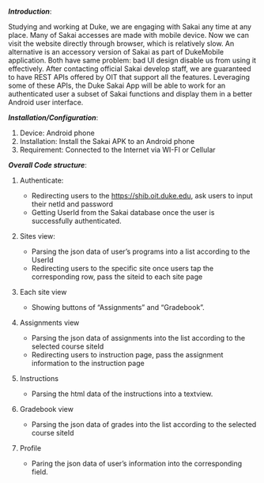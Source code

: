 _**Introduction**_:

Studying and working at Duke, we are engaging with Sakai any time at any place. Many of Sakai accesses are made with mobile device. Now we can visit the website directly
through browser, which is relatively slow. An alternative is an accessory version of Sakai as part of DukeMobile application. Both have same problem: bad UI design disable us from
using it effectively. After contacting official Sakai develop staff, we are guaranteed to have REST APIs offered by OIT that support all the features. Leveraging some of these APIs, the Duke Sakai App will be able to work for an authenticated user a subset of Sakai functions and display them in a better Android user interface.

_**Installation/Configuration**_:
1. Device: Android phone
2. Installation: Install the Sakai APK to an Android phone
3. Requirement: Connected to the Internet via WI-FI or Cellular


_**Overall Code structure**_:
1. Authenticate: 
    * Redirecting users to the https://shib.oit.duke.edu, ask users to input their netId and password
    * Getting UserId from the Sakai database once the user is successfully authenticated.

2. Sites view:
    * Parsing the json data of user’s programs into a list according to the UserId
    * Redirecting users to the specific site once users tap the corresponding row, pass the siteid to each site page
3. Each site view
    * Showing buttons of “Assignments” and “Gradebook”.
4. Assignments view
    * Parsing the json data of assignments into the list according to the selected course siteId
    * Redirecting users to instruction page, pass the assignment information to the instruction page
5. Instructions
    * Parsing the html data of the instructions into a textview.
6. Gradebook view
    * Parsing the json data of grades into the list according to the selected course siteId
7. Profile
    * Paring the json data of user’s information into the corresponding field.




